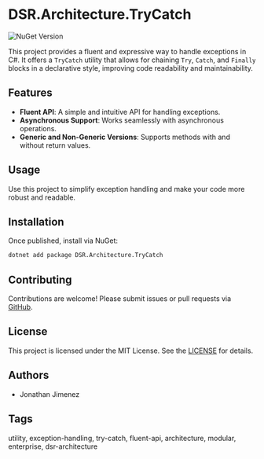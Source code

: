 # DSR.Architecture.TryCatch

![NuGet Version](https://img.shields.io/nuget/v/Dsr.Architecture.TryCatch?style=flat-square&label=Nuget%20TryCatch)

This project provides a fluent and expressive way to handle exceptions in C#. It offers a `TryCatch` utility that allows for chaining `Try`, `Catch`, and `Finally` blocks in a declarative style, improving code readability and maintainability.

## Features

- **Fluent API**: A simple and intuitive API for handling exceptions.
- **Asynchronous Support**: Works seamlessly with asynchronous operations.
- **Generic and Non-Generic Versions**: Supports methods with and without return values.

## Usage

Use this project to simplify exception handling and make your code more robust and readable.

## Installation

Once published, install via NuGet:

```bash
dotnet add package DSR.Architecture.TryCatch
```

## Contributing

Contributions are welcome! Please submit issues or pull requests via [GitHub](https://github.com/RockerInt/DSR.Architecture).

## License

This project is licensed under the MIT License. See the [LICENSE](https://github.com/RockerInt/DSR.Architecture/LICENSE) for details.

## Authors

- Jonathan Jimenez

## Tags

utility, exception-handling, try-catch, fluent-api, architecture, modular, enterprise, dsr-architecture
